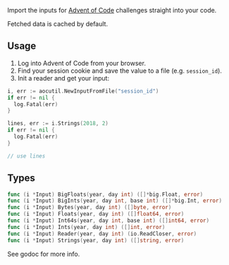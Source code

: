 Import the inputs for [Advent of Code](https://adventofcode.com/) challenges
straight into your code.

Fetched data is cached by default.

## Usage

1. Log into Advent of Code from your browser.
2. Find your session cookie and save the value to a file (e.g. `session_id`).
3. Init a reader and get your input:

```go
i, err := aocutil.NewInputFromFile("session_id")
if err != nil {
  log.Fatal(err)
}

lines, err := i.Strings(2018, 2)
if err != nil {
  log.Fatal(err)
}

// use lines
```

## Types

```go
func (i *Input) BigFloats(year, day int) ([]*big.Float, error)
func (i *Input) BigInts(year, day int, base int) ([]*big.Int, error)
func (i *Input) Bytes(year, day int) ([]byte, error)
func (i *Input) Floats(year, day int) ([]float64, error)
func (i *Input) Int64s(year, day int, base int) ([]int64, error)
func (i *Input) Ints(year, day int) ([]int, error)
func (i *Input) Reader(year, day int) (io.ReadCloser, error)
func (i *Input) Strings(year, day int) ([]string, error)
```

See godoc for more info.
